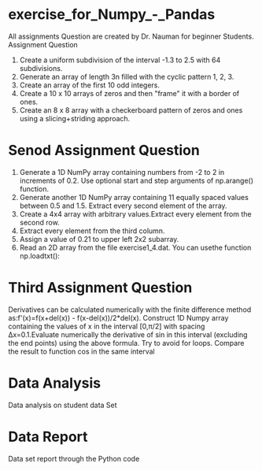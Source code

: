 # exercise_for_Numpy_-_Pandas
All assignments Question are created by Dr. Nauman for beginner Students. Assignment Question
1. Create a uniform subdivision of the interval -1.3 to 2.5 with 64 subdivisions.
2. Generate an array of length 3n filled with the cyclic pattern 1, 2, 3.
3. Create an array of the first 10 odd integers.
4. Create a 10 x 10 arrays of zeros and then "frame" it with a border of ones.
5. Create an 8 x 8 array with a checkerboard pattern of zeros and ones using a slicing+striding approach.
# Senod Assignment Question
1. Generate a 1D NumPy array containing numbers from -2 to 2 in increments of 0.2. Use optional start and step arguments of np.arange() function.
2. Generate another 1D NumPy array containing 11 equally spaced values between 0.5 and 1.5. Extract every second element of the array.
3. Create a 4x4 array with arbitrary values.Extract every element from the second row.
4. Extract every element from the third column.
5. Assign a value of 0.21 to upper left 2x2 subarray.
6. Read an 2D array from the file exercise1_4.dat. You can usethe function np.loadtxt():
# Third Assignment Question
Derivatives can be calculated numerically with the finite difference method as:f'(x)=f(x+del(x)) - f(x-del(x))/2*del(x). Construct 1D Numpy array containing the values of x in the interval [0,π/2] with spacing Δx=0.1.Evaluate numerically the derivative of sin in this interval (excluding the end points) using the above formula. Try to avoid for loops. Compare the result to function cos in the same interval
# Data Analysis
Data analysis on student data Set
# Data Report
Data set report through the Python code
